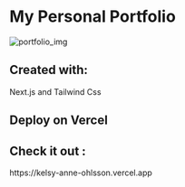 <h1>My Personal Portfolio</h1>

![portfolio_img](https://user-images.githubusercontent.com/98853556/230134082-a4515b7b-1bdf-428b-b735-f2a30a1c5417.png)

<h2>Created with:</h2>
   <p> Next.js and Tailwind Css </p>

## Deploy on Vercel
<h2>Check it out :</h2>
<p>https://kelsy-anne-ohlsson.vercel.app</>

